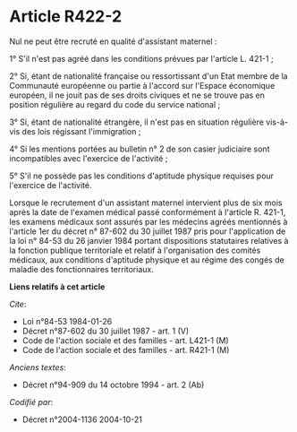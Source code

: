 # Article R422-2

Nul ne peut être recruté en qualité d'assistant maternel :

1° S'il n'est pas agréé dans les conditions prévues par l'article L. 421-1 ;

2° Si, étant de nationalité française ou ressortissant d'un Etat membre de la Communauté européenne ou partie à l'accord sur
l'Espace économique européen, il ne jouit pas de ses droits civiques et ne se trouve pas en position régulière au regard du
code du service national ;

3° Si, étant de nationalité étrangère, il n'est pas en situation régulière vis-à-vis des lois régissant l'immigration ;

4° Si les mentions portées au bulletin n° 2 de son casier judiciaire sont incompatibles avec l'exercice de l'activité ;

5° S'il ne possède pas les conditions d'aptitude physique requises pour l'exercice de l'activité.

Lorsque le recrutement d'un assistant maternel intervient plus de six mois après la date de l'examen médical passé
conformément à l'article R. 421-1, les examens médicaux sont assurés par les médecins agréés mentionnés à l'article 1er du
décret n° 87-602 du 30 juillet 1987 pris pour l'application de la loi n° 84-53 du 26 janvier 1984 portant dispositions
statutaires relatives à la fonction publique territoriale et relatif à l'organisation des comités médicaux, aux conditions
d'aptitude physique et au régime des congés de maladie des fonctionnaires territoriaux.

**Liens relatifs à cet article**

_Cite_:

  - Loi n°84-53 1984-01-26
  - Décret n°87-602 du 30 juillet 1987 - art. 1 (V)
  - Code de l'action sociale et des familles - art. L421-1 (M)
  - Code de l'action sociale et des familles - art. R421-1 (M)

_Anciens textes_:

  - Décret n°94-909 du 14 octobre 1994 - art. 2 (Ab)

_Codifié par_:

  - Décret n°2004-1136 2004-10-21
